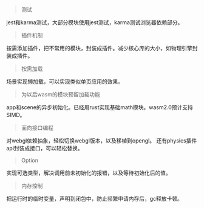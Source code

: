 > 测试 

jest和karma测试，大部分模块使用jest测试，karma测试浏览器依赖部分。

> 插件机制

按需添加插件，把不常用的模块，封装成插件。减少核心库的大小，如物理引擎封装成插件。

> 按需加载

场景实现懒加载，可以实现类似单页应用的效果。

> 为以后wasm的模块预留加载功能

app和scene的异步初始化。已经用rust实现基础math模块。wasm2.0预计支持SIMD。

> 面向接口编程

对webgl依赖抽象，轻松切换webgl版本，以及移植到opengl。
还有physics插件api封装成接口，可以轻松替换。

> Option

实现可选类型，解决调用前未初始化的报错，以及等待初始化后的值。

> 内存控制

把运行时的临时变量，声明到闭包中，防止频繁申请内存后，gc释放卡顿。
